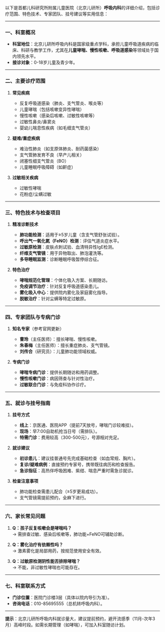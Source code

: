以下是首都儿科研究所附属儿童医院（北京儿研所）**呼吸内科**的详细介绍，包括诊疗范围、特色技术、专家团队、挂号建议等实用信息：

---

### **一、科室概况**
- **科室地位**：北京儿研所呼吸内科是国家级重点学科，承担儿童呼吸道疾病的临床、科研与教学工作，尤其在**儿童哮喘、慢性咳嗽、呼吸道感染**等领域处于国内领先水平。
- **接诊对象**：0-18岁儿童及青少年。

---

### **二、主要诊疗范围**
1. **常见疾病**
    - 反复呼吸道感染（肺炎、支气管炎、喉炎等）
    - 儿童哮喘（包括咳嗽变异性哮喘）
    - 慢性咳嗽（感染后咳嗽、过敏性咳嗽等）
    - 过敏性鼻炎/鼻窦炎
    - 婴幼儿喘息性疾病（如毛细支气管炎）

2. **疑难/重症疾病**
    - 难治性肺炎（如支原体肺炎、耐药菌感染）
    - 支气管肺发育不良（早产儿相关）
    - 闭塞性细支气管炎（BO）
    - 儿童睡眠呼吸障碍（如鼾症）

3. **过敏相关疾病**
    - 过敏性哮喘
    - 花粉症/尘螨过敏

---

### **三、特色技术与检查项目**
1. **精准诊断技术**
    - **肺功能检测**：适用于≥5岁儿童（含支气管舒张试验）。
    - **呼出气一氧化氮（FeNO）检测**：评估气道炎症水平。
    - **过敏原检测**：皮肤点刺试验、血清特异性IgE检测。
    - **纤维支气管镜**：用于异物取出、肺泡灌洗等。
    - **多导睡眠监测**：诊断睡眠呼吸暂停综合征。

2. **特色治疗**
    - **哮喘规范化管理**：个体化吸入方案、长期随访。
    - **免疫调节治疗**：针对反复呼吸道感染患儿。
    - **雾化吸入中心**：提供院内雾化及家庭雾化指导。
    - **脱敏治疗**：针对尘螨等特定过敏原。

---

### **四、专家团队与专病门诊**
1. **知名专家**（参考官网更新）
    - **曹玲**（主任医师）：擅长哮喘、慢性咳嗽。
    - **朱春梅**（主任医师）：擅长重症肺炎、支气管镜。
    - **刘传合**（研究员）：儿童肺功能领域权威。

2. **专病门诊**
    - **哮喘专病门诊**：提供长期随访和用药调整。
    - **慢性咳嗽门诊**：病因筛查与针对性治疗。
    - **过敏联合门诊**：与免疫科协作诊疗。

---

### **五、就诊与挂号指南**
1. **挂号方式**
    - **线上**：京医通、医院APP（提前7天放号，哮喘门诊较难挂）。
    - **现场**：早7:00自助机抢当日号（需排队）。
    - **特需门诊**：费用较高（300-500元），号源相对充足。

2. **就诊建议**
    - **初诊患儿**：建议挂普通号先完成基础检查（如血常规、胸片）。
    - **复诊/疑难病例**：直接预约专家号，携带既往病历和检查报告。
    - **急诊指征**：高热伴呼吸困难、紫绀、喘息严重时需急诊就诊。

3. **检查注意事项**
    - 肺功能检查需患儿配合（≥5岁更易成功）。
    - 支气管镜需提前预约，全麻下进行。

---

### **六、家长常见问题**
1. **Q：孩子反复咳嗽会是哮喘吗？**  
   → 需排查过敏、感染后咳嗽等，肺功能+FeNO可辅助诊断。

2. **Q：雾化治疗有依赖性吗？**  
   → 激素雾化是局部用药，按规范使用安全有效。

3. **Q：过敏原检测阴性能否排除哮喘？**  
   → 不能，非过敏性哮喘也可能存在。

---

### **七、科室联系方式**
- **门诊位置**：医院门诊楼3层（具体以院内导引为准）。
- **咨询电话**：010-85695555（总机转呼吸内科）。

---

**提示**：北京儿研所呼吸内科就诊量大，建议提前预约，避开流感季（11月-次年3月）高峰时段。如需长期管理（如哮喘），可加入科室随访计划。